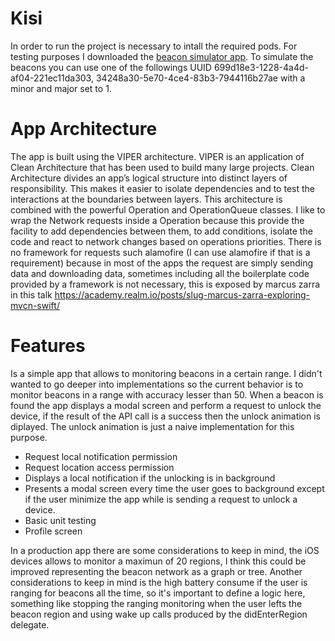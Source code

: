 
# Kisi

In order to run the project is necessary to intall the required pods. For testing purposes I downloaded the [beacon simulator app](https://itunes.apple.com/us/app/beacon-simulator/id1098267039?mt=8).  To simulate the beacons you can use one of the followings UUID 699d18e3-1228-4a4d-af04-221ec11da303,
34248a30-5e70-4ce4-83b3-7944116b27ae with a minor and major set to 1.

# App Architecture
The app is built using the VIPER architecture. VIPER is an application of Clean Architecture that has been used to build many large projects. Clean Architecture divides an app’s logical structure into distinct layers of responsibility. This makes it easier to isolate dependencies and to test the interactions at the boundaries between layers. This architecture is combined with the powerful Operation and OperationQueue classes. I like to wrap the Network requests inside a Operation because this provide the facility to add dependencies between them, to add conditions, isolate the code and react to network changes based on operations priorities. There is no framework for requests such alamofire (I can use alamofire if that is a requirement) because in most of the apps the request are simply sending data and downloading data, sometimes including all the boilerplate code provided by a framework is not necessary, this is exposed by marcus zarra in this talk https://academy.realm.io/posts/slug-marcus-zarra-exploring-mvcn-swift/

# Features
Is a simple app that allows to monitoring beacons in a certain range. I didn't wanted to go deeper into implementations so the current behavior is to monitor beacons in a range with accuracy lesser than 50. When a beacon is found the app displays a modal screen and perform a request to unlock the device, if the result of the API call is a success then the unlock animation is diplayed. The unlock animation is just a naive implementation for this purpose.

- Request local notification permission
- Request location access permission
- Displays a local notification if the unlocking is in background
- Presents a modal screen every time the user goes to background except if the user minimize the app while is sending a request to unlock a device.
- Basic unit testing
- Profile screen

In a production app there are some considerations to keep in mind, the iOS devices allows to monitor a maximun of 20 regions, I think this could be improved representing the beacon network as a graph or tree. Another considerations to keep in mind is the high battery consume if the user is ranging for beacons all the time, so it's important to define a logic here, something like stopping the ranging monitoring when the user lefts the beacon region and using wake up calls produced by the didEnterRegion delegate.
